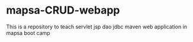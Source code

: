 # mapsa-CRUD-webapp
This is a repository to teach servlet jsp dao jdbc maven web application in mapsa boot camp
